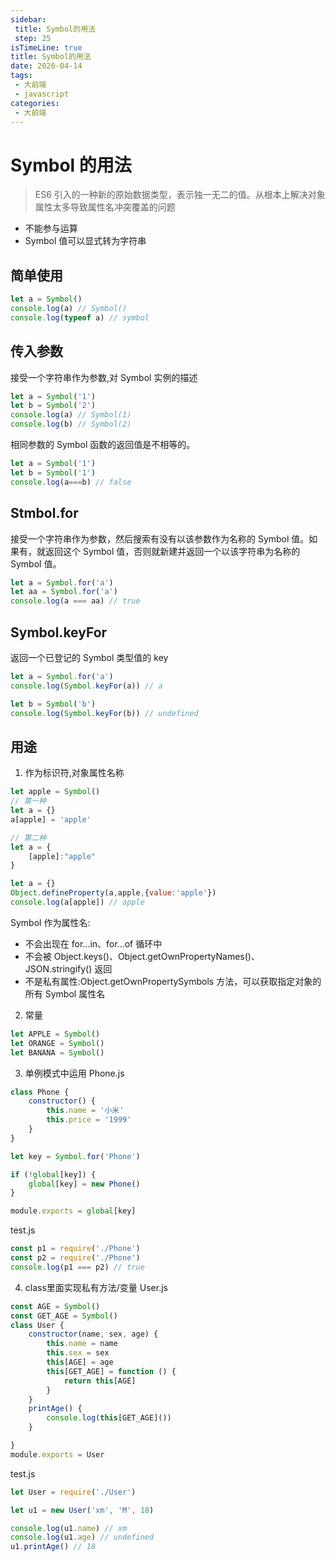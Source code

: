 ```yaml
---
sidebar:
 title: Symbol的用法
 step: 25
isTimeLine: true
title: Symbol的用法
date: 2020-04-14
tags:
 - 大前端
 - javascript
categories:
 - 大前端
---
```

# Symbol 的用法

>ES6 引入的一种新的原始数据类型，表示独一无二的值。从根本上解决对象属性太多导致属性名冲突覆盖的问题

* 不能参与运算
* Symbol 值可以显式转为字符串
## 简单使用
```js
let a = Symbol()
console.log(a) // Symbol()
console.log(typeof a) // symbol
```

## 传入参数
接受一个字符串作为参数,对 Symbol 实例的描述
```js
let a = Symbol('1')
let b = Symbol('2')
console.log(a) // Symbol(1)
console.log(b) // Symbol(2)
```
相同参数的 Symbol 函数的返回值是不相等的。
```js
let a = Symbol('1')
let b = Symbol('1')
console.log(a===b) // false
```

## Stmbol.for
接受一个字符串作为参数，然后搜索有没有以该参数作为名称的 Symbol 值。如果有，就返回这个 Symbol 值，否则就新建并返回一个以该字符串为名称的 Symbol 值。

```js
let a = Symbol.for('a')
let aa = Symbol.for('a')
console.log(a === aa) // true
```

## Symbol.keyFor
返回一个已登记的 Symbol 类型值的 key
```js
let a = Symbol.for('a')
console.log(Symbol.keyFor(a)) // a

let b = Symbol('b')
console.log(Symbol.keyFor(b)) // undefined
```

## 用途
1. 作为标识符,对象属性名称
```js
let apple = Symbol()
// 第一种
let a = {}
a[apple] = 'apple'

// 第二种
let a = {
    [apple]:"apple"
}

let a = {}
Object.defineProperty(a,apple,{value:'apple'})
console.log(a[apple]) // apple
```
Symbol 作为属性名:
* 不会出现在 for...in、for...of 循环中
* 不会被 Object.keys()、Object.getOwnPropertyNames()、JSON.stringify() 返回
* 不是私有属性:Object.getOwnPropertySymbols 方法，可以获取指定对象的所有 Symbol 属性名

2. 常量
```js
let APPLE = Symbol()
let ORANGE = Symbol()
let BANANA = Symbol()
```
3. 单例模式中运用
Phone.js
```js
class Phone {
    constructor() {
        this.name = '小米'
        this.price = '1999'
    }
}

let key = Symbol.for('Phone')

if (!global[key]) {
    global[key] = new Phone()
}

module.exports = global[key]
```
test.js
```js
const p1 = require('./Phone')
const p2 = require('./Phone')
console.log(p1 === p2) // true
```

4. class里面实现私有方法/变量
User.js
```js
const AGE = Symbol()
const GET_AGE = Symbol()
class User {
    constructor(name, sex, age) {
        this.name = name
        this.sex = sex
        this[AGE] = age
        this[GET_AGE] = function () {
            return this[AGE]
        }
    }
    printAge() {
        console.log(this[GET_AGE]())
    }

}
module.exports = User
```
test.js
```js
let User = require('./User')

let u1 = new User('xm', 'M', 18)

console.log(u1.name) // xm
console.log(u1.age) // undefined
u1.printAge() // 18
```

<comment/>
<tongji/>